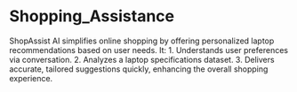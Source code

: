 # Shopping_Assistance
ShopAssist AI simplifies online shopping by offering personalized laptop recommendations based on user needs. It: 1. Understands user preferences via conversation. 2. Analyzes a laptop specifications dataset. 3. Delivers accurate, tailored suggestions quickly, enhancing the overall shopping experience.
